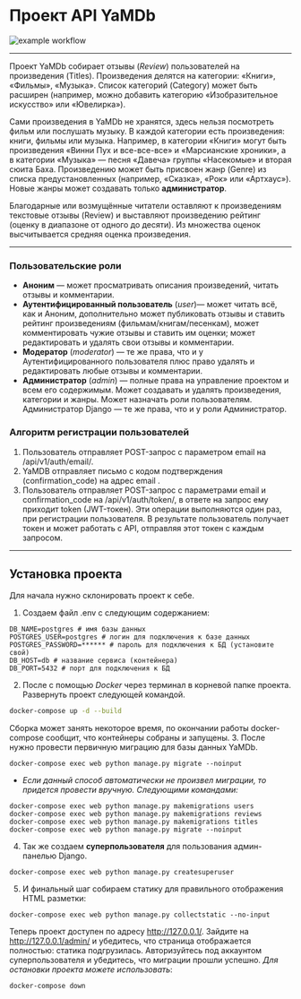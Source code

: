 # Проект API YaMDb
![example workflow](https://github.com/walera43/yamdb_final/actions/workflows/yamdb_workflow.yml/badge.svg)
____
Проект YaMDb собирает отзывы (*Review*) пользователей на произведения (Titles). Произведения делятся на категории: «Книги», «Фильмы», «Музыка». Список категорий (Category) может быть расширен (например, можно добавить категорию «Изобразительное искусство» или «Ювелирка»).

Сами произведения в YaMDb не хранятся, здесь нельзя посмотреть фильм или послушать музыку.
В каждой категории есть произведения: книги, фильмы или музыка. 
Например, в категории «Книги» могут быть произведения «Винни Пух и все-все-все» и «Марсианские хроники», а в категории «Музыка» — песня «Давеча» группы «Насекомые» и вторая сюита Баха. Произведению может быть присвоен жанр (Genre) из списка предустановленных (например, «Сказка», «Рок» или «Артхаус»). 
Новые жанры может создавать только **администратор**.

Благодарные или возмущённые читатели оставляют к произведениям текстовые отзывы (Review) и выставляют произведению рейтинг (оценку в диапазоне от одного до десяти). Из множества оценок высчитывается средняя оценка произведения.
____

### Пользовательские роли
- **Аноним** — может просматривать описания произведений, читать отзывы и комментарии.
- **Аутентифицированный пользователь** (*user*)— может читать всё, как и Аноним, дополнительно может публиковать отзывы и ставить рейтинг произведениям (фильмам/книгам/песенкам), может комментировать чужие отзывы и ставить им оценки; может редактировать и удалять свои отзывы и комментарии.
- **Модератор** (*moderator*) — те же права, что и у Аутентифицированного пользователя плюс право удалять и редактировать любые отзывы и комментарии.
- **Администратор** (*admin*) — полные права на управление проектом и всем его содержимым. Может создавать и удалять произведения, категории и жанры. Может назначать роли пользователям.
Администратор Django — те же права, что и у роли Администратор.

### Алгоритм регистрации пользователей
1. Пользователь отправляет POST-запрос с параметром email на /api/v1/auth/email/.
2. YaMDB отправляет письмо с кодом подтверждения (confirmation_code) на адрес email .
3. Пользователь отправляет POST-запрос с параметрами email и confirmation_code на /api/v1/auth/token/, в ответе на запрос ему приходит token (JWT-токен).
Эти операции выполняются один раз, при регистрации пользователя. В результате пользователь получает токен и может работать с API, отправляя этот токен с каждым запросом.
____
## Установка проекта

Для начала нужно склонировать проект к себе.
1. Создаем файл .env с следующим содержанием:
```
DB_NAME=postgres # имя базы данных
POSTGRES_USER=postgres # логин для подключения к базе данных
POSTGRES_PASSWORD=****** # пароль для подключения к БД (установите свой)
DB_HOST=db # название сервиса (контейнера)
DB_PORT=5432 # порт для подключения к БД 
```

2. После с помощью *Docker* через терминал в корневой папке проекта. Развернуть проект следующей командой.

```sh
docker-compose up -d --build 
```

Сборка может занять некоторое время, по окончании работы docker-compose сообщит, что контейнеры собраны и запущены.
3. После нужно провести первичную миграцию для базы данных YaMDb.
```
docker-compose exec web python manage.py migrate --noinput
```
*  _Если данный способ автоматически не произвел миграции, то придется провести вручную. Следующими командами:_
```
docker-compose exec web python manage.py makemigrations users
docker-compose exec web python manage.py makemigrations reviews
docker-compose exec web python manage.py makemigrations titles
docker-compose exec web python manage.py migrate --noinput
```
4. Так же создаем **суперпользователя** для пользования админ-панелью Django.
```
docker-compose exec web python manage.py createsuperuser
```
5. И финальный шаг собираем статику для правильного отображения HTML разметки:
```
docker-compose exec web python manage.py collectstatic --no-input
```

Теперь проект доступен по адресу http://127.0.0.1/.
Зайдите на http://127.0.0.1/admin/ и убедитесь, что страница отображается полностью: статика подгрузилась.
Авторизуйтесь под аккаунтом суперпользователя и убедитесь, что миграции прошли успешно.
_Для остановки проекта можете использовать_:
```
docker-compose down
```
